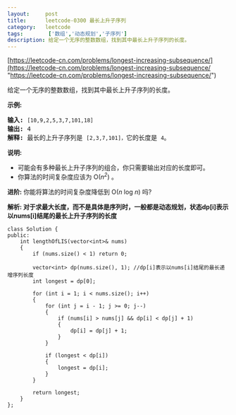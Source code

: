 ```yaml
---
layout:     post
title:      leetcode-0300 最长上升子序列
category:   leetcode
tags:        ['数组','动态规划','子序列']
description: 给定一个无序的整数数组，找到其中最长上升子序列的长度。
---
```


[https://leetcode-cn.com/problems/longest-increasing-subsequence/](https://leetcode-cn.com/problems/longest-increasing-subsequence/ "https://leetcode-cn.com/problems/longest-increasing-subsequence/")

<div class="notranslate"><p>给定一个无序的整数数组，找到其中最长上升子序列的长度。</p>

<p><strong>示例:</strong></p>

<pre><strong>输入:</strong> <code>[10,9,2,5,3,7,101,18]
</code><strong>输出: </strong>4 
<strong>解释: </strong>最长的上升子序列是&nbsp;<code>[2,3,7,101]，</code>它的长度是 <code>4</code>。</pre>

<p><strong>说明:</strong></p>

<ul>
	<li>可能会有多种最长上升子序列的组合，你只需要输出对应的长度即可。</li>
	<li>你算法的时间复杂度应该为&nbsp;O(<em>n<sup>2</sup></em>) 。</li>
</ul>

<p><strong>进阶:</strong> 你能将算法的时间复杂度降低到&nbsp;O(<em>n</em> log <em>n</em>) 吗?</p>
</div>

<p><strong>解析: 对于求最大长度，而不是具体是序列时，一般都是动态规划，状态dp[i]表示以nums[i]结尾的最长上升子序列的长度</strong></p>

	class Solution {
	public:
	    int lengthOfLIS(vector<int>& nums) 
	    {
	        if (nums.size() < 1) return 0;
	
	        vector<int> dp(nums.size(), 1); //dp[i]表示以nums[i]结尾的最长递增序列长度
	        int longest = dp[0];
	
	        for (int i = 1; i < nums.size(); i++)
	        {
	            for (int j = i - 1; j >= 0; j--)
	            {
	                if (nums[i] > nums[j] && dp[i] < dp[j] + 1)
	                {
	                    dp[i] = dp[j] + 1;
	                }
	            }
	
	            if (longest < dp[i])
	            {
	                longest = dp[i];
	            }
	        }
	
	        return longest;
	    }
	};
